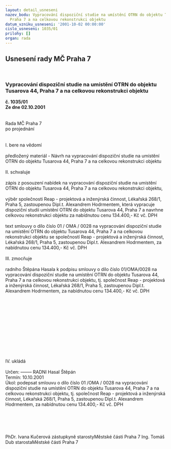 ```yaml
---
layout: detail_usneseni
nazev_bodu: Vypracování dispoziční studie na umístění OTRN do objektu Tusarova 44,
  Praha 7 a na celkovou rekonstrukci objektu
datum_vzniku_usneseni: '2001-10-02 00:00:00'
cislo_usneseni: 1035/01
prilohy: []
organ: rada
---
```

<div id="ucUsn_pList" class="usn">
	<span><h2>Usnesení rady MČ Praha 7 </h2>
<br></span><div class="standBody">
<span><h3>Vypracování dispoziční studie na umístění OTRN do objektu Tusarova 44, Praha 7 a na celkovou rekonstrukci objektu</h3></span><div class="center">
		<strong>č. 1035/01</strong><br>
	</div>
<div class="center">
		<strong>Ze dne 02.10.2001</strong><br><br>
	</div>
<br>Rada MČ Praha 7<br>po projednání<br><br><br>I.	bere na vědomí<br><br> předložený materiál - Návrh na vypracování dispoziční studie na umístění OTRN do objektu Tusarova 44, Praha 7 a na celkovou rekonstrukci objektu<br><br>II.  schvaluje <br><br>zápis z posouzení nabídek na vypracování dispoziční studie na umístění OTRN do objektu Tusarova 44, Praha 7 a na celkovou rekonstrukci objektu, <br><br>výběr společnosti  Reap - projektová a inženýrská činnost, Lékařská 268/1, Praha 5, zastoupenou Dipl.t. Alexandrem Hodrmentem, která vypracuje dispoziční studii umístění OTRN do objektu Tusarova 44, Praha 7 a navrhne celkovou rekonstrukci objektu za nabídnutou cenu  134.400,- Kč vč. DPH<br><br>text smlouvy o dílo  číslo   01 / OMA / 0028 na vypracování dispoziční studie na umístění OTRN do objektu Tusarova 44, Praha 7 a na celkovou rekonstrukci objektu se společností  Reap - projektová a inženýrská činnost, Lékařská 268/1, Praha 5, zastoupenou Dipl.t. Alexandrem Hodrmentem, za nabídnutou cenu  134.400,- Kč vč. DPH<br><br>III.	zmocňuje <br><br>radního Štěpána Hasala k podpisu smlouvy o dílo číslo 01/OMA/0028 na vypracování dispoziční studie na umístění OTRN do objektu Tusarova 44, Praha 7 a na celkovou rekonstrukci objektu, tj.  společnost  Reap - projektová a inženýrská činnost, Lékařská 268/1, Praha 5, zastoupenou Dipl.t. Alexandrem Hodrmentem, za nabídnutou cenu  134.400,- Kč vč. DPH<br><br><br><br><br><br><br><br><br><br><br><br><br>IV.	ukládá <br><br> Určen:	–––––	RADNI Hasal Štěpán<br>Termín: 10.10.2001<br>Úkol:	podepsat smlouvu o dílo číslo 01 /OMA / 0028  na vypracování dispoziční studie na umístění OTRN do objektu Tusarova 44, Praha 7 a na celkovou rekonstrukci objektu, tj.  společnost  Reap - projektová a inženýrská činnost, Lékařská 268/1, Praha 5, zastoupenou Dipl.t. Alexandrem Hodrmentem, za nabídnutou cenu  134.400,- Kč vč. DPH<br> <br><br><br><br> 	<br>PhDr. Ivana Kučerová zástupkyně starostyMěstské části Praha 7	Ing. Tomáš Dub starostaMěstské části Praha 7<br>	<br><br>
</div>
</div>